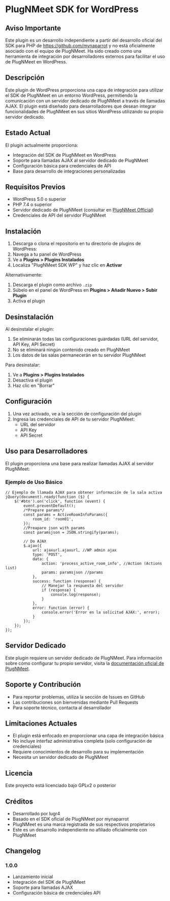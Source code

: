 # PlugNMeet SDK for WordPress

## Aviso Importante
Este plugin es un desarrollo independiente a partir del desarrollo oficial del SDK para PHP de https://github.com/mynaparrot y no está oficialmente asociado con el equipo de PlugNMeet. Ha sido creado como una herramienta de integración por desarrolladores externos para facilitar el uso de PlugNMeet en WordPress.

## Descripción
Este plugin de WordPress proporciona una capa de integración para utilizar el SDK de PlugNMeet en un entorno WordPress, permitiendo la comunicación con un servidor dedicado de PlugNMeet a través de llamadas AJAX. El plugin está diseñado para desarrolladores que desean integrar funcionalidades de PlugNMeet en sus sitios WordPress utilizando su propio servidor dedicado.

## Estado Actual
El plugin actualmente proporciona:
- Integración del SDK de PlugNMeet en WordPress
- Soporte para llamadas AJAX al servidor dedicado de PlugNMeet
- Configuración básica para credenciales de API
- Base para desarrollo de integraciones personalizadas

## Requisitos Previos
- WordPress 5.0 o superior
- PHP 7.4 o superior
- Servidor dedicado de PlugNMeet (consultar en [PlugNMeet Official](https://www.plugnmeet.org))
- Credenciales de API del servidor PlugNMeet

## Instalación
1. Descarga o clona el repositorio en tu directorio de plugins de WordPress:
2. Navega a tu panel de WordPress
3. Ve a **Plugins > Plugins Instalados**
4. Localiza "PlugNMeet SDK WP" y haz clic en **Activar**

Alternativamente:
1. Descarga el plugin como archivo `.zip`
2. Súbelo en el panel de WordPress en **Plugins > Añadir Nuevo > Subir Plugin**
3. Activa el plugin

## Desinstalación
Al desinstalar el plugin:
1. Se eliminarán todas las configuraciones guardadas (URL del servidor, API Key, API Secret)
2. No se eliminará ningún contenido creado en PlugNMeet
3. Los datos de las salas permanecerán en tu servidor PlugNMeet

Para desinstalar:
1. Ve a **Plugins > Plugins Instalados**
2. Desactiva el plugin
3. Haz clic en "Borrar"

## Configuración
1. Una vez activado, ve a la sección de configuración del plugin
2. Ingresa las credenciales de API de tu servidor PlugNMeet:
   - URL del servidor
   - API Key
   - API Secret

## Uso para Desarrolladores
El plugin proporciona una base para realizar llamadas AJAX al servidor PlugNMeet:

### Ejemplo de Uso Básico
```JS
// Ejemplo de llamada AJAX para obtener información de la sala activa
jQuery(document).ready(function ($) {
    $('#btn').on('click', function (event) {
        event.preventDefault();
        /*Prepare params*/
        const params = ActiveRoomInfoParams({
            room_id: 'room01',
        });
        //Preapare json with params
        const paramsjson = JSON.stringify(params);

        // Do AJAX
        $.ajax({
            url: ajaxurl.ajaxurl, //WP admin ajax 
            type: 'POST',
            data: {
                action: 'process_active_room_info', //Action (Actions list)
                params: paramsjson //params
            },
            success: function (response) {
                // Manejar la respuesta del servidor
                if (response) {
                    console.log(response);
                }
            },
            error: function (error) {
                console.error('Error en la solicitud AJAX:', error);
            }
        });
    });
});
```

## Servidor Dedicado
Este plugin requiere un servidor dedicado de PlugNMeet. Para información sobre cómo configurar tu propio servidor, visita la [documentación oficial de PlugNMeet](https://www.plugnmeet.org).

## Soporte y Contribución
- Para reportar problemas, utiliza la sección de Issues en GitHub
- Las contribuciones son bienvenidas mediante Pull Requests
- Para soporte técnico, contacta al desarrollador

## Limitaciones Actuales
- El plugin está enfocado en proporcionar una capa de integración básica
- No incluye interfaz administrativa completa (solo configuración de credenciales)
- Requiere conocimientos de desarrollo para su implementación
- Necesita un servidor dedicado de PlugNMeet

## Licencia
Este proyecto está licenciado bajo GPLv2 o posterior

## Créditos
- Desarrollado por lugr4
- Basado en el SDK oficial de PlugNMeet por mynaparrot
- PlugNMeet es una marca registrada de sus respectivos propietarios
- Este es un desarrollo independiente no afiliado oficialmente con PlugNMeet

## Changelog
### 1.0.0
- Lanzamiento inicial
- Integración del SDK de PlugNMeet
- Soporte para llamadas AJAX
- Configuración básica de credenciales API


